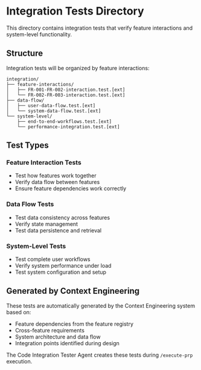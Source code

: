 # Integration Tests Directory

This directory contains integration tests that verify feature interactions and system-level functionality.

## Structure

Integration tests will be organized by feature interactions:
```
integration/
├── feature-interactions/
│   ├── FR-001-FR-002-interaction.test.[ext]
│   └── FR-002-FR-003-interaction.test.[ext]
├── data-flow/
│   ├── user-data-flow.test.[ext]
│   └── system-data-flow.test.[ext]
└── system-level/
    ├── end-to-end-workflows.test.[ext]
    └── performance-integration.test.[ext]
```

## Test Types

### Feature Interaction Tests
- Test how features work together
- Verify data flow between features
- Ensure feature dependencies work correctly

### Data Flow Tests
- Test data consistency across features
- Verify state management
- Test data persistence and retrieval

### System-Level Tests
- Test complete user workflows
- Verify system performance under load
- Test system configuration and setup

## Generated by Context Engineering

These tests are automatically generated by the Context Engineering system based on:
- Feature dependencies from the feature registry
- Cross-feature requirements
- System architecture and data flow
- Integration points identified during design

The Code Integration Tester Agent creates these tests during `/execute-prp` execution.